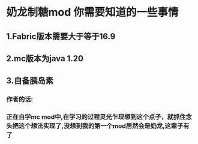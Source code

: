 # 奶龙制糖mod 你需要知道的一些事情
## 1.Fabric版本需要大于等于16.9
## 2.mc版本为java 1.20
## 3.自备胰岛素

### 作者的话:
### 正在自学mc mod中,在学习的过程灵光乍现想到这个点子，就抓住念头把这个想法实现了,没想到我的第一个mod居然会是奶龙,这辈子有了
